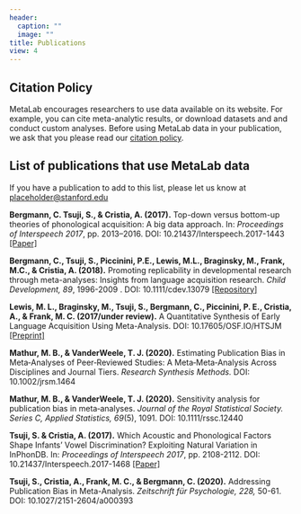 ```yaml
---
header:
  caption: ""
  image: ""
title: Publications
view: 4
---
```


## Citation Policy 

MetaLab encourages researchers to use data available on its
website. For example, you can cite meta-analytic results, or download
datasets and and conduct custom analyses. Before using MetaLab data in
your publication, we ask that you please read our [citation
policy](/documentation#citation_policy).

## List of publications that use MetaLab data

If you have a publication to add to this list, please let us know at
<placeholder@stanford.edu>

**Bergmann, C. Tsuji, S., & Cristia, A. (2017).** Top-down versus bottom-up theories of phonological acquisition: A big data approach. In: *Proceedings of Interspeech 2017*, pp. 2013–2016. DOI: 10.21437/Interspeech.2017-1443 [[Paper]](http://www.isca-speech.org/archive/Interspeech_2017/abstracts/1443.html)

**Bergmann, C., Tsuji, S., Piccinini, P.E., Lewis, M.L., Braginsky, M., Frank, M.C., & Cristia, A. (2018).** Promoting replicability in developmental research through meta-analyses: Insights from language acquisition research. *Child Development, 89*, 1996-2009 . DOI: 10.1111/cdev.13079 [[Repository]](https://osf.io/uhv3d/)

**Lewis, M. L., Braginsky, M., Tsuji, S., Bergmann, C., Piccinini, P. E., Cristia, A., & Frank, M. C. (2017/under review).** A Quantitative Synthesis of Early Language Acquisition Using Meta-Analysis. DOI: 10.17605/OSF.IO/HTSJM [[Preprint]](http://psyarxiv.com/htsjm) 

**Mathur, M. B., & VanderWeele, T. J. (2020).** Estimating Publication Bias in Meta‐Analyses of Peer‐Reviewed Studies: A Meta‐Meta‐Analysis Across Disciplines and Journal Tiers. *Research Synthesis Methods.* DOI: 10.1002/jrsm.1464 

**Mathur, M. B., & VanderWeele, T. J. (2020).** Sensitivity analysis for publication bias in meta‐analyses. *Journal of the Royal Statistical Society. Series C, Applied Statistics, 69*(5), 1091. DOI: 10.1111/rssc.12440

**Tsuji, S. & Cristia, A. (2017).** Which Acoustic and Phonological Factors Shape Infants’ Vowel Discrimination? Exploiting Natural Variation in InPhonDB. In: *Proceedings of Interspeech 2017*, pp. 2108-2112. DOI: 10.21437/Interspeech.2017-1468 [[Paper]](http://www.isca-speech.org/archive/Interspeech_2017/abstracts/1468.html)

**Tsuji, S., Cristia, A., Frank, M. C., & Bergmann, C. (2020).** Addressing Publication Bias in Meta-Analysis. *Zeitschrift für Psychologie, 228,* 50-61. DOI: 10.1027/2151-2604/a000393


